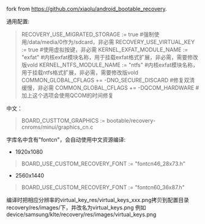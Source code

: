 fork from https://github.com/xiaolu/android_bootable_recovery.

通用配置:
> RECOVERY_USE_MIGRATED_STORAGE := true #强制使用/data/media/0作为/sdcard，非必需
> RECOVERY_USE_VIRTUAL_KEY := true #使用虚拟按键，非必需
> KERNEL_EXFAT_MODULE_NAME := "exfat" #内核exfat模块名称，用于挂载exfat格式扩展，非必需，需要修改版vold
> KERNEL_NTFS_MODULE_NAME := "ntfs" #内核exfat模块名称，用于挂载ntfs格式扩展，非必需，需要修改版vold
> COMMON_GLOBAL_CFLAGS += -DNO_SECURE_DISCARD #修复双清缓慢，非必需
> COMMON_GLOBAL_CFLAGS += -DQCOM_HARDWARE #加上这个选项会使用QCOM的时间修复

中文：
> BOARD_CUSTTOM_GRAPHICS := bootable/recovery-cnroms/minui/graphics_cn.c

字库名中含有"fontcn"，会自动使用中文资源编译:
* 1920x1080
> BOARD_USE_CUSTOM_RECOVERY_FONT := \"fontcn46_28x73.h\"
* 2560x1440
> BOARD_USE_CUSTOM_RECOVERY_FONT := \"fontcn60_36x87.h\"

编译时把相应分辨率的virtual_key_res/virtual_keys_xxx.png拷贝到配置目录recovery/res/images/下，并改名为virtual_keys.png
例如device/samsung/klte/recovery/res/images/virtual_keys.png

